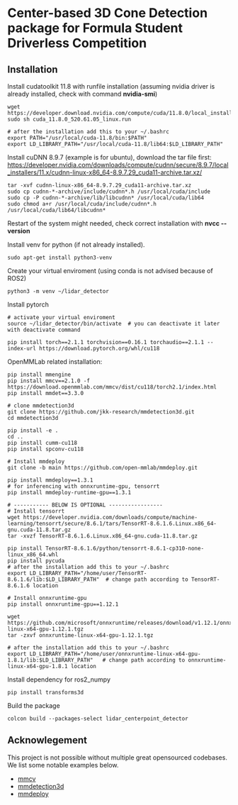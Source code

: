 # Center-based 3D Cone Detection package for Formula Student Driverless Competition

## Installation
Install cudatoolkit 11.8 with runfile installation (assuming nvidia driver is already installed, check with command **nvidia-smi**)
```
wget https://developer.download.nvidia.com/compute/cuda/11.8.0/local_installers/cuda_11.8.0_520.61.05_linux.run
sudo sh cuda_11.8.0_520.61.05_linux.run

# after the installation add this to your ~/.bashrc
export PATH="/usr/local/cuda-11.8/bin:$PATH"
export LD_LIBRARY_PATH="/usr/local/cuda-11.8/lib64:$LD_LIBRARY_PATH"
```

Install cuDNN 8.9.7 (example is for ubuntu), download the tar file first:
https://developer.nvidia.com/downloads/compute/cudnn/secure/8.9.7/local_installers/11.x/cudnn-linux-x86_64-8.9.7.29_cuda11-archive.tar.xz/
```
tar -xvf cudnn-linux-x86_64-8.9.7.29_cuda11-archive.tar.xz
sudo cp cudnn-*-archive/include/cudnn*.h /usr/local/cuda/include
sudo cp -P cudnn-*-archive/lib/libcudnn* /usr/local/cuda/lib64
sudo chmod a+r /usr/local/cuda/include/cudnn*.h /usr/local/cuda/lib64/libcudnn*
```

Restart of the system might needed, check correct installation with **nvcc --version**

Install venv for python (if not already installed).
```
sudo apt-get install python3-venv
```

Create your virtual enviroment (using conda is not advised because of ROS2)
```
python3 -m venv ~/lidar_detector
```

Install pytorch
```
# activate your virtual enviroment
source ~/lidar_detector/bin/activate  # you can deactivate it later with deactivate command

pip install torch==2.1.1 torchvision==0.16.1 torchaudio==2.1.1 --index-url https://download.pytorch.org/whl/cu118
```

OpenMMLab related installation:
```
pip install mmengine
pip install mmcv==2.1.0 -f https://download.openmmlab.com/mmcv/dist/cu118/torch2.1/index.html
pip install mmdet==3.3.0

# clone mmdetection3d
git clone https://github.com/jkk-research/mmdetection3d.git
cd mmdetection3d

pip install -e .
cd ..
pip install cumm-cu118
pip install spconv-cu118

# Install mmdeploy
git clone -b main https://github.com/open-mmlab/mmdeploy.git

pip install mmdeploy==1.3.1
# for inferencing with onnxruntime-gpu, tensorrt
pip install mmdeploy-runtime-gpu==1.3.1

# ----------- BELOW IS OPTIONAL -----------------
# Install tensorrt
wget https://developer.nvidia.com/downloads/compute/machine-learning/tensorrt/secure/8.6.1/tars/TensorRT-8.6.1.6.Linux.x86_64-gnu.cuda-11.8.tar.gz
tar -xvzf TensorRT-8.6.1.6.Linux.x86_64-gnu.cuda-11.8.tar.gz

pip install TensorRT-8.6.1.6/python/tensorrt-8.6.1-cp310-none-linux_x86_64.whl
pip install pycuda
# after the installation add this to your ~/.bashrc
export LD_LIBRARY_PATH="/home/user/TensorRT-8.6.1.6/lib:$LD_LIBRARY_PATH"  # change path according to TensorRT-8.6.1.6 location

# Install onnxruntime-gpu
pip install onnxruntime-gpu==1.12.1

wget https://github.com/microsoft/onnxruntime/releases/download/v1.12.1/onnxruntime-linux-x64-gpu-1.12.1.tgz
tar -zxvf onnxruntime-linux-x64-gpu-1.12.1.tgz

# after the installation add this to your ~/.bashrc
export LD_LIBRARY_PATH="/home/user/onnxruntime-linux-x64-gpu-1.8.1/lib:$LD_LIBRARY_PATH"   # change path according to onnxruntime-linux-x64-gpu-1.8.1 location
```

Install dependency for ros2_numpy
```
pip install transforms3d
```

Build the package
```
colcon build --packages-select lidar_centerpoint_detector
```


## Acknowlegement
This project is not possible without multiple great opensourced codebases. We list some notable examples below.  
 
* [mmcv](https://github.com/open-mmlab/mmcv)
* [mmdetection3d](https://github.com/open-mmlab/mmdetection3d)
* [mmdeploy](https://github.com/open-mmlab/mmdeploy)

